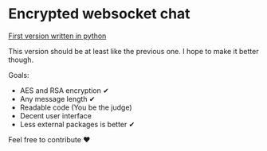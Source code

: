 # Encrypted websocket chat

[First version written in python](https://github.com/ArtyomArtamonov/EncryptedWebsocketChat)

This version should be at least like the previous one. I hope to make it better though. 

Goals:
- AES and RSA encryption ✔
- Any message length ✔
- Readable code (You be the judge) 
- Decent user interface 
- Less external packages is better ✔

Feel free to contribute ❤
